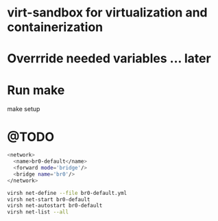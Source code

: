 # virt-sandbox for virtualization and containerization

# Overrride needed variables ... later

# Run make
make setup

# @TODO

```sh
<network>
  <name>br0-default</name>
  <forward mode='bridge'/>
  <bridge name='br0'/>
</network>

virsh net-define --file br0-default.yml
virsh net-start br0-default
virsh net-autostart br0-default
virsh net-list --all
```
